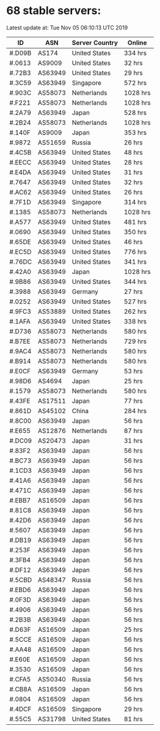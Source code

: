 # 68 stable servers:

Latest update at: Tue Nov 05 06:10:13 UTC 2019

| ID | ASN | Server Country | Online |
| -- | --- | -------------- | ------ |
| #.D09B | AS174 | United States | 334 hrs |
| #.0613 | AS9009 | United States | 32 hrs |
| #.72B3 | AS63949 | United States | 29 hrs |
| #.3C59 | AS63949 | Singapore | 572 hrs |
| #.903C | AS58073 | Netherlands | 1028 hrs |
| #.F221 | AS58073 | Netherlands | 1028 hrs |
| #.2A79 | AS63949 | Japan | 528 hrs |
| #.2B24 | AS58073 | Netherlands | 1028 hrs |
| #.140F | AS9009 | Japan | 353 hrs |
| #.9872 | AS51659 | Russia | 26 hrs |
| #.4C5B | AS63949 | United States | 48 hrs |
| #.EECC | AS63949 | United States | 28 hrs |
| #.E4DA | AS63949 | United States | 31 hrs |
| #.7647 | AS63949 | United States | 32 hrs |
| #.AC62 | AS63949 | United States | 26 hrs |
| #.7F1D | AS63949 | Singapore | 314 hrs |
| #.1385 | AS58073 | Netherlands | 1028 hrs |
| #.A577 | AS63949 | United States | 481 hrs |
| #.0690 | AS63949 | United States | 350 hrs |
| #.65DE | AS63949 | United States | 46 hrs |
| #.EC5D | AS63949 | United States | 776 hrs |
| #.76DC | AS63949 | United States | 341 hrs |
| #.42A0 | AS63949 | Japan | 1028 hrs |
| #.9B86 | AS63949 | United States | 344 hrs |
| #.3988 | AS63949 | Germany | 27 hrs |
| #.0252 | AS63949 | United States | 527 hrs |
| #.9FC3 | AS53889 | United States | 262 hrs |
| #.1AFA | AS63949 | United States | 338 hrs |
| #.D736 | AS58073 | Netherlands | 580 hrs |
| #.B7EE | AS58073 | Netherlands | 729 hrs |
| #.9AC4 | AS58073 | Netherlands | 580 hrs |
| #.B914 | AS58073 | Netherlands | 580 hrs |
| #.E0CF | AS63949 | Germany | 53 hrs |
| #.98D6 | AS4694 | Japan | 25 hrs |
| #.1579 | AS58073 | Netherlands | 580 hrs |
| #.43FE | AS17511 | Japan | 77 hrs |
| #.861D | AS45102 | China | 284 hrs |
| #.8C00 | AS63949 | Japan | 56 hrs |
| #.E655 | AS12876 | Netherlands | 87 hrs |
| #.DC09 | AS20473 | Japan | 31 hrs |
| #.83F2 | AS63949 | Japan | 56 hrs |
| #.BC73 | AS63949 | Japan | 56 hrs |
| #.1CD3 | AS63949 | Japan | 56 hrs |
| #.41A6 | AS63949 | Japan | 56 hrs |
| #.471C | AS63949 | Japan | 56 hrs |
| #.EBB7 | AS16509 | Japan | 56 hrs |
| #.81C8 | AS63949 | Japan | 56 hrs |
| #.42D6 | AS63949 | Japan | 56 hrs |
| #.5607 | AS63949 | Japan | 56 hrs |
| #.DB19 | AS63949 | Japan | 56 hrs |
| #.253F | AS63949 | Japan | 56 hrs |
| #.3FB4 | AS63949 | Japan | 56 hrs |
| #.DF12 | AS63949 | Japan | 56 hrs |
| #.5CBD | AS48347 | Russia | 56 hrs |
| #.EBD6 | AS63949 | Japan | 56 hrs |
| #.0F3D | AS63949 | Japan | 56 hrs |
| #.4906 | AS63949 | Japan | 56 hrs |
| #.2B3B | AS63949 | Japan | 56 hrs |
| #.D63F | AS16509 | Japan | 25 hrs |
| #.5CCE | AS16509 | Japan | 56 hrs |
| #.AA48 | AS16509 | Japan | 56 hrs |
| #.E60E | AS16509 | Japan | 56 hrs |
| #.3530 | AS16509 | Japan | 56 hrs |
| #.CFA5 | AS50340 | Russia | 56 hrs |
| #.CB8A | AS16509 | Japan | 56 hrs |
| #.0804 | AS16509 | Japan | 56 hrs |
| #.4DCF | AS16509 | Singapore | 29 hrs |
| #.55C5 | AS31798 | United States | 81 hrs |

